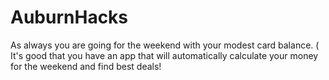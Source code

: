 # AuburnHacks
As always you are going for the weekend with your modest card balance. ( It's good that you have an app that will automatically calculate your money for the weekend and find best deals!
